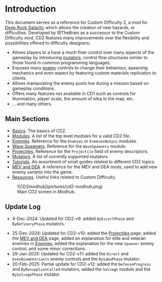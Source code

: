 # Introduction

This document serves as a reference for Custom Difficulty 2, a mod for [Deep Rock Galactic](https://store.steampowered.com/app/548430/Deep_Rock_Galactic/) which allows the creation of new hazards, or difficulties. Developed by @TheBrain as a successor to the Custom Difficulty mod, CD2 features many improvements over the flexibility and possibilities offered to difficulty designers:

* Allows players to a have a much finer control over many aspects of the gameplay by introducing [mutators](mutators.md), control flow structures similar to those found in common programming languages. 
* Exposes many [enemy](enemies.md) controls to change their behaviour, spawning mechanics and even aspect by featuring custom materials replication to clients.
* Allows manipulating the enemy pools live during a mission based on gameplay conditions.
* Offers many features not available in CD1 such as controls for illumination, player scale, the amount of nitra in the map, etc.
* ... and many others.


## Main Sections

* [Basics](basics.md). The basics of CD2.
* [Modules](modules.md). A list of the top level modules for a valid CD2 file.
* [Enemies](enemies.md). Reference for the `Enemies` or `EnemiesNoSync` modules.
* [Wave Spawners](wavespawners.md). Reference for the `WaveSpawners` module.
* [Projectiles](projectiles.md). Reference for the `Projectile` field of enemy descriptors.
* [Mutators](mutators.md). A list of currently supported mutators.
* [Tutorials](grouped_cooldowns.md). An assortment of small guides related to different CD2 topics.
* [MEV and DEA](mev-dea.md). A reference for the MEV and DEA mods, used to add new enemy variants into the game.
* [Resources](resources.md). Useful links related to Custom Difficulty.

<figure markdown="span">
  ![CD2modhub](pictures/cd2-modhub.png)
  <figcaption>Main CD2 screen in Modhub.</figcaption>
</figure>

## Update Log

* 4-Dec-2024: Updated for CD2-v9: added `ByEscortPhase` and `ByRefineryPhase` mutators.
+ 25-Dec-2024: Updated for CD2-v10: added the [Projectiles](projectiles.md) page, added the [MEV and DEA](mev-dea.md) page, added an explanation for elite and veteran enemies in [Enemies](enemies.md), added the explanation for the new `Spawner` enemy control, and some minor corrections. 
+ 29-Jan-2025: Updated for CD2-v11: added the `Direct` and `UsesBiomeVariants` enemy controls and the `BySaboPhase` mutator.
+ 20-Feb-2025: Partial update for CD2-v12: added the `DefenseProgress` and `ByResuppliesCalled` mutators, added the `Salvage` module and the `BySalvagePhase` mutator.
